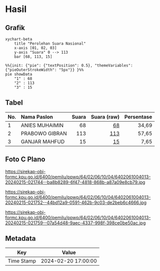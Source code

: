 # Hasil

## Grafik

```mermaid
xychart-beta
    title "Perolehan Suara Nasional"
    x-axis [01, 02, 03]
    y-axis "Suara" 0 --> 113
    bar [68, 113, 15]
```

```mermaid
%%{init: {"pie": {"textPosition": 0.5}, "themeVariables": {"pieOuterStrokeWidth": "5px"}} }%%
pie showData
    "1" : 68
    "2" : 113
    "3" : 15
```

## Tabel

| No. | Nama Paslon    | Suara | Suara (raw) | Persentase |
|:--- |:-------------- | -----:| -----------:| ----------:|
| 1   | ANIES MUHAIMIN | 68    | [68][p-1]   | 34,69      |
| 2   | PRABOWO GIBRAN | 113   | [113][p-2]  | 57,65      |
| 3   | GANJAR MAHFUD  | 15    | [15][p-3]   | 7,65       |


[p-1]: https://github.com/gigit-pemilu/pemilu-2024/blob/main/pilpres/hitung-suara/sub/64-kalimantan-timur/sub/02-kutai-kartanegara/sub/06-tenggarong/sub/1004-timbau/sub/013-tps/sub/paslon-1.txt
[p-2]: https://github.com/gigit-pemilu/pemilu-2024/blob/main/pilpres/hitung-suara/sub/64-kalimantan-timur/sub/02-kutai-kartanegara/sub/06-tenggarong/sub/1004-timbau/sub/013-tps/sub/paslon-2.txt
[p-3]: https://github.com/gigit-pemilu/pemilu-2024/blob/main/pilpres/hitung-suara/sub/64-kalimantan-timur/sub/02-kutai-kartanegara/sub/06-tenggarong/sub/1004-timbau/sub/013-tps/sub/paslon-3.txt

## Foto C Plano

https://sirekap-obj-formc.kpu.go.id/6400/pemilu/ppwp/64/02/06/10/04/6402061004013-20240215-021744--ba8b8289-6f47-4818-868b-a87a09e8cb79.jpg

https://sirekap-obj-formc.kpu.go.id/6400/pemilu/ppwp/64/02/06/10/04/6402061004013-20240215-021752--44bd12a9-0591-462b-9c03-de2beb6c4666.jpg

https://sirekap-obj-formc.kpu.go.id/6400/pemilu/ppwp/64/02/06/10/04/6402061004013-20240215-021759--07a54d48-9aec-4337-998f-398ce0be50ac.jpg


## Metadata

| Key        | Value               |
| ---------- | ------------------- |
| Time Stamp | 2024-02-20 17:00:00 |



